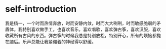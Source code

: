 # self-introduction
我是杨一，一个时而热情奔放，时而安静内敛，时而大大咧咧，时而敏感脆弱的矛盾体。我特别喜欢做手工，也喜欢音乐，喜欢唱歌，喜欢弹古筝，喜欢汉服，喜欢收藏所有古风的东西。弹古筝的时候我总是特别放松，特别开心，所有的烦恼都抛在脑后。乐声总能让我紧绷着的神经得以舒缓。
